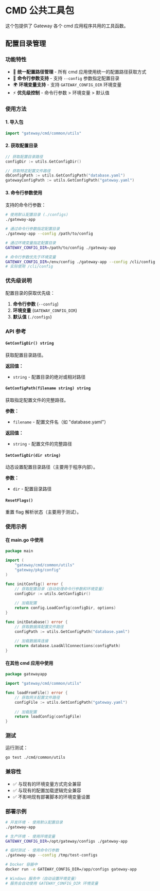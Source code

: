 # CMD 公共工具包

这个包提供了 Gateway 各个 cmd 应用程序共用的工具函数。

## 配置目录管理

### 功能特性

- 🎯 **统一配置路径管理** - 所有 cmd 应用使用统一的配置路径获取方式
- 🔧 **命令行参数支持** - 支持 `--config` 参数指定配置目录
- 🌍 **环境变量支持** - 支持 `GATEWAY_CONFIG_DIR` 环境变量
- ⚡ **优先级控制** - 命令行参数 > 环境变量 > 默认值

### 使用方法

#### 1. 导入包

```go
import "gateway/cmd/common/utils"
```

#### 2. 获取配置目录

```go
// 获取配置目录路径
configDir := utils.GetConfigDir()

// 获取特定配置文件路径
dbConfigPath := utils.GetConfigPath("database.yaml")
gatewayConfigPath := utils.GetConfigPath("gateway.yaml")
```

#### 3. 命令行参数使用

支持的命令行参数：

```bash
# 使用默认配置目录 (./configs)
./gateway-app

# 通过命令行参数指定配置目录
./gateway-app --config /path/to/config

# 通过环境变量指定配置目录
GATEWAY_CONFIG_DIR=/path/to/config ./gateway-app

# 命令行参数优先于环境变量
GATEWAY_CONFIG_DIR=/env/config ./gateway-app --config /cli/config
# 实际使用 /cli/config
```

### 优先级说明

配置目录的获取优先级：

1. **命令行参数** (`--config`)
2. **环境变量** (`GATEWAY_CONFIG_DIR`)  
3. **默认值** (`./configs`)

### API 参考

#### `GetConfigDir() string`

获取配置目录路径。

**返回值：**
- `string` - 配置目录的绝对或相对路径

#### `GetConfigPath(filename string) string`

获取指定配置文件的完整路径。

**参数：**
- `filename` - 配置文件名（如 "database.yaml"）

**返回值：**
- `string` - 配置文件的完整路径

#### `SetConfigDir(dir string)`

动态设置配置目录路径（主要用于程序内部）。

**参数：**
- `dir` - 配置目录路径

#### `ResetFlags()`

重置 flag 解析状态（主要用于测试）。

### 使用示例

#### 在 main.go 中使用

```go
package main

import (
    "gateway/cmd/common/utils"
    "gateway/pkg/config"
)

func initConfig() error {
    // 获取配置目录（自动处理命令行参数和环境变量）
    configDir := utils.GetConfigDir()
    
    // 加载配置
    return config.LoadConfig(configDir, options)
}

func initDatabase() error {
    // 获取数据库配置文件路径
    configPath := utils.GetConfigPath("database.yaml")
    
    // 加载数据库连接
    return database.LoadAllConnections(configPath)
}
```

#### 在其他 cmd 应用中使用

```go
package gatewayapp

import "gateway/cmd/common/utils"

func loadFromFile() error {
    // 获取网关配置文件路径
    configFile := utils.GetConfigPath("gateway.yaml")
    
    // 加载配置
    return loadConfig(configFile)
}
```

### 测试

运行测试：

```bash
go test ./cmd/common/utils
```

### 兼容性

- ✅ 与现有的环境变量方式完全兼容
- ✅ 与现有的配置加载逻辑完全兼容
- ✅ 不影响现有部署脚本的环境变量设置

### 部署示例

```bash
# 开发环境 - 使用默认配置目录
./gateway-app

# 生产环境 - 使用环境变量
GATEWAY_CONFIG_DIR=/opt/gateway/configs ./gateway-app

# 临时测试 - 使用命令行参数
./gateway-app --config /tmp/test-configs

# Docker 容器中
docker run -e GATEWAY_CONFIG_DIR=/app/configs gateway-app

# Windows 服务中（自动设置环境变量）
# 服务会自动使用 GATEWAY_CONFIG_DIR 环境变量
``` 